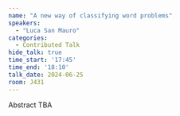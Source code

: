 ```yaml
---
name: "A new way of classifying word problems"
speakers:
  - "Luca San Mauro"
categories:
  - Contributed Talk
hide_talk: true
time_start: '17:45'
time_end: '18:10'
talk_date: 2024-06-25
room: J431
---
```


Abstract TBA
